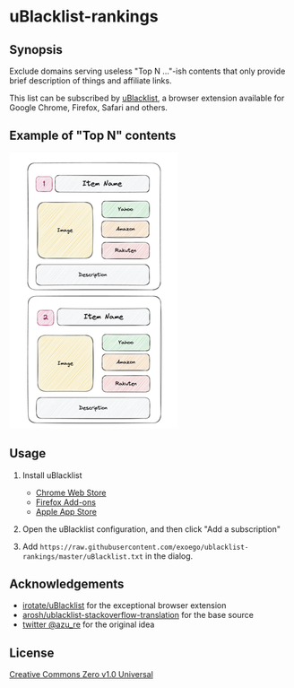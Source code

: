 # uBlacklist-rankings

## Synopsis

Exclude domains serving useless "Top N ..."-ish contents that
only provide brief description of things and affiliate links.

This list can be subscribed by [uBlacklist](https://github.com/iorate/uBlacklist),
a browser extension available for Google Chrome, Firefox, Safari and others.

## Example of "Top N" contents

<img src="images/example-of-target.png">

## Usage

1. Install uBlacklist
   - [Chrome Web Store](https://chrome.google.com/webstore/detail/ublacklist/pncfbmialoiaghdehhbnbhkkgmjanfhe)
   - [Firefox Add-ons](https://addons.mozilla.org/en-US/firefox/addon/ublacklist/)
   - [Apple App Store](https://apps.apple.com/jp/app/ublacklist-for-safari/id1547912640)

2. Open the uBlacklist configuration, and then click "Add a subscription"

3. Add `https://raw.githubusercontent.com/exoego/ublacklist-rankings/master/uBlacklist.txt` in the dialog.


## Acknowledgements

- [irotate/uBlacklist](https://github.com/iorate/uBlacklist) for the exceptional browser extension
- [arosh/ublacklist-stackoverflow-translation](https://github.com/arosh/ublacklist-stackoverflow-translation) for the base source
- [twitter @azu_re](https://twitter.com/azu_re/status/1608974655104380928) for the original idea

## License

[Creative Commons Zero v1.0 Universal](LICENSE)
